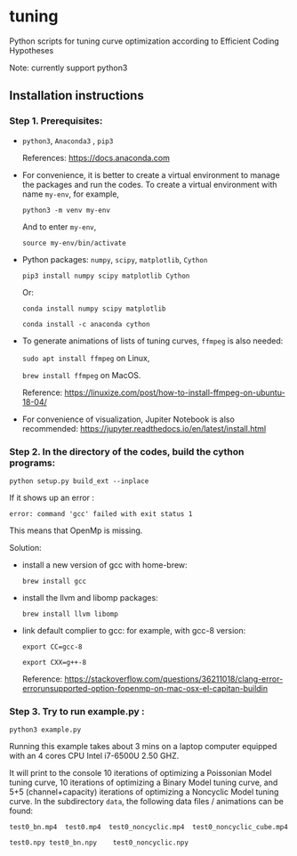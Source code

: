 # tuning
Python scripts for tuning curve optimization according to Efficient Coding Hypotheses 

Note: currently support python3

## Installation instructions


### Step 1. Prerequisites:
- `python3`, `Anaconda3` , `pip3`

	References: https://docs.anaconda.com

- For convenience, it is better to create a virtual environment to manage the packages and run the codes. To create a virtual environment with name `my-env`, for example, 

	```python3 -m venv my-env```

	And to enter `my-env`,
	
	```source my-env/bin/activate```


- Python packages:
	 `numpy`, `scipy`, `matplotlib`, `Cython`

	 ```pip3 install numpy scipy matplotlib Cython```

	 Or:

	 ```conda install numpy scipy matplotlib```

	 ```conda install -c anaconda cython```
- To generate animations of lists of tuning curves, `ffmpeg` is also needed:

	```sudo apt install ffmpeg``` on Linux, 
	
	```brew install ffmpeg``` on MacOS.
	
	Reference: https://linuxize.com/post/how-to-install-ffmpeg-on-ubuntu-18-04/
- For convenience of visualization, Jupiter Notebook is also recommended: 
https://jupyter.readthedocs.io/en/latest/install.html
 

### Step 2. In the directory of the codes, build the cython programs:

```python setup.py build_ext --inplace```

If it shows up an error : 

```clang: error: unsupported option '-fopenmp'
error: command 'gcc' failed with exit status 1
```

This means that OpenMp is missing.

Solution:
 - install a new version of gcc with home-brew:
 
	```brew install gcc```
	
 - install the llvm and libomp packages:
 
	```brew install llvm libomp```
	
 - link default complier to gcc: for example, with gcc-8 version:
 
	```export CC=gcc-8```
	
	```export CXX=g++-8```
	
	Reference: https://stackoverflow.com/questions/36211018/clang-error-errorunsupported-option-fopenmp-on-mac-osx-el-capitan-buildin


### Step 3. Try to run example.py :

```python3 example.py```

Running this example takes about 3 mins on a laptop computer equipped with an 4 cores CPU Intel i7-6500U 2.50 GHZ.

It will print to the console 10 iterations of optimizing a Poissonian Model tuning curve, 10 iterations of optimizing a Binary Model tuning curve, and 5+5 (channel+capacity) iterations of optimizing a Noncyclic Model tuning curve.
In the subdirectory `data`, the following data files / animations can be found:

```test0_bn.mp4  test0.mp4  test0_noncyclic.mp4  test0_noncyclic_cube.mp4 ```

```test0.npy test0_bn.npy    test0_noncyclic.npy```


